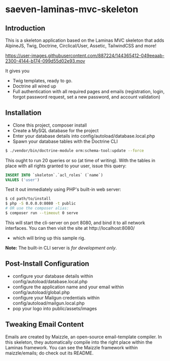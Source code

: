 # saeven-laminas-mvc-skeleton

## Introduction

This is a skeleton application based on the Laminas MVC skeleton that adds AlpineJS, Twig, Doctrine, Circlical/User, Assetic, TailwindCSS and more!

https://user-images.githubusercontent.com/887224/144365412-049eeaab-2300-4144-b174-099d55d02e93.mov

It gives you

* Twig templates, ready to go.
* Doctrine all wired up
* Full authentication with all required pages and emails (registration, login, forgot password request, set a new password, and account validation)


## Installation

* Clone this project, composer install
* Create a MySQL database for the project
* Enter your database details into config/autoload/database.local.php
* Spawn your database tables with the Doctrine CLI

```bash
$ ./vendor/bin/doctrine-module orm:schema-tool:update --force
```

This ought to run 20 queries or so (at time of writing). With the tables in place with all rights granted to your user, issue this query:

```sql
INSERT INTO `skeleton`.`acl_roles` (`name`)
VALUES ('user')
```

Test it out immediately using PHP's built-in web server:

```bash
$ cd path/to/install
$ php -S 0.0.0.0:8080 -t public
# OR use the composer alias:
$ composer run --timeout 0 serve
```

This will start the cli-server on port 8080, and bind it to all network interfaces. You can then visit the site at http://localhost:8080/

- which will bring up this sample rig.

**Note:** The built-in CLI server is *for development only*.

## Post-Install Configuration

* configure your database details within config/autoload/database.local.php
* configure the application name and your email within config/autoload/global.php
* configure your Mailgun credentials within config/autoload/mailgun.local.php
* pop your logo into public/assets/images

## Tweaking Email Content

Emails are created by Maizzle, an open-source email-template compiler.  In this skeleton, they automatically compile into the right place within the Laminas framework.  You can see the Maizzle framework within maizzle/emails; do check out its README.